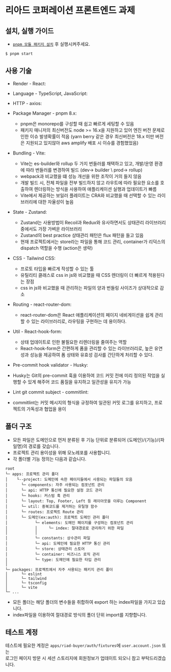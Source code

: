 # 리아드 코퍼레이션 프론트엔드 과제

## 설치, 실행 가이드
- [`pnpm 모듈 패키지 설치`](https://pnpm.io/installation) 후 실행시켜주세요.

```bash 
$ pnpm start
```

## 사용 기술

- Render - React:</br>
- Language - TypeScript, JavaScript:</br>
- HTTP - axios:</br>

- Package Manager - pnpm 8.x:</br>
    - pnpm은 monorepo를 구성할 때 쉽고 빠르게 세팅할 수 있음
    - 패키지 매니저의 최신버전도 node >= 16.x을 지원하고 있어 엔진 버전 문제로인한 이슈 발생확률이 적음
        (yarn berry 같은 경우 최신버전은 18.x 미만 버전은 지원되고 있지않아 aws amplify 배포 시 이슈를 경험했었음)

- Bundling - Vite:</br>
    - Vite는 es-builder와 rollup 두 가지 번들러를 채택하고 있고, 개발/운영 환경에 따라 번들러를 변경하여 빌드
     (dev-> builder \ prod-> rollup) 
    - webpack과 비교했을 떄 성능 개선을 위한 조작이 거의 들지 않음
    - 개발 빌드 시, 전체 파일을 전부 빌드하지 않고 라우트에 따라 필요한 요소를 호출하여 렌더링하는 방식을 사용하여 애플리케이션 실행과 업데이트가 빠름
    - Vite에서 제공하는 보일러 플레이트는 CRA와 비교했을 때 선택할 수 있는 라이브러리에 대한 자율성이 높음

- State - Zustand:</br>
    - Zustand는 사용방법이 Recoil과 Redux와 유사하면서도 상태관리 라이브러리 중에서도 가장 가벼운 라이브러리
    - Zustand의 best practice 상태관리 패턴은 flux 패턴을 들고 있음
    - 현재 프로젝트에서는 store라는 파일을 통해 코드 관리, container가 리덕스의 dispatch 역할을 수행 (action은 생략)

- CSS - Tailwind CSS:</br>
    - 프로토 타입을 빠르게 작성할 수 있는 툴
    - 유틸리티 클래스로 css in js와 비교했을 때 CSS 렌더링이 더 빠르게 적용된다는 장점
    - css in js와 비교했을 때 관리하는 파일의 양과 번들링 사이즈가 상대적으로 감소

- Routing - react-router-dom:</br>
    - react-router-dom은 React 애플리케이션의 페이지 네비게이션을 쉽게 관리할 수 있는 라이브러리로, 라우팅을 구현하는 데 용이하다.

- Util - React-hook-form:</br>
    - 상태 업데이트로 인한 불필요한 리렌더링을 줄여주는 역할
    - React-hook-form은 간편하게 폼을 관리할 수 있는 라이브러리로, 높은 유연성과 성능을 제공하여 폼 상태와 유효성 검사를 간단하게 처리할 수 있다.

- Pre-commit hook validator - Husky:</br>
- Husky는 Git의 pre-commit 훅을 이용하여 코드 커밋 전에 미리 정의된 작업을 실행할 수 있게 해주어 코드 품질을 유지하고 일관성을 유지가 가능

- Lint git commit subject - commitlint:</br>
- commitlint는 커밋 메시지의 형식을 규정하여 일관된 커밋 로그를 유지하고, 프로젝트의 가독성과 협업을 용이


## 폴더 구조

- 모든 파일은 도메인으로 먼저 분류된 후 기능 단위로 분류되어 {도메인}/{기능}/{파일명}의 경로를 갖습니다.
- 프로젝트 관리 용이성을 위해 모노레포를 사용합니디.
- 각 폴더별 기능 정의는 다음과 같습니다.

```
root
└─ apps: 프로젝트 관리 폴더
│    └--project: 도메인에 속한 페이지들에서 사용되는 파일들의 모음
│      └─ components: 자주 사용되는 컴포넌트 관리
│      └─ api: HTTP 통신에 필요한 설정 코드 관리
│      └─ hooks: 커스텀 훅 관리
│      └─ layout: Top, Footer, Left 등 레이아웃을 이루는 Component
│      └─ util: 중복코드를 제거하는 유틸형 함수
│      └─ routes: 프로젝트 Route 관리
│      └─ 도메인(ex:auth): 프로젝트 도메인 관리 폴더
│            └─ elements: 도메인 페이지를 구성하는 컴포넌트 관리    
│            │     └─ index: 절대경로로 관리하기 위한 파일
│            │ 
│            └─ constants: 상수관리 파일
│            └─ api: 도메인에 필요한 HTTP 통신 관리
│            └─ store: 상태관리 스토어
│            └─ container: 비즈니스 로직 관리   
│            └─ type: 도메인에 필요한 타입 관리
│
└─ packages: 프로젝트에서 자주 사용되는 패키지 관리 폴더
│      └─ eslint
│      └─ tailwind
│      └─ tsconfig
│      └─ vite
└─ ...
```

- 모든 폴더는 해당 폴더의 변수들을 취합하여 export 하는 index파일을 가지고 있습니다.
- index파일을 이용하여 절대경로 방식의 폴더 단위 import를 지향합니다.

## 테스트 계정
테스트에 필요한 계정은 `apps/riad-buyer/auth/fixtures`에 `user.account.json` 또는</br> 
로그인 페이지 방문 시 세션 스토리지에 회원정보가 업데이트 되오니 참고 부탁드리겠습니다.